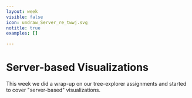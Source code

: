 ```yaml
---
layout: week
visible: false
icon: undraw_Server_re_twwj.svg
notitle: true
examples: []

---
```


# Server-based Visualizations

This week we did a wrap-up on our tree-explorer assignments and started to cover "server-based" visualizations.
